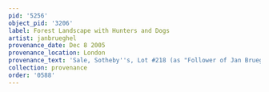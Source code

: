 ```yaml
---
pid: '5256'
object_pid: '3206'
label: Forest Landscape with Hunters and Dogs
artist: janbrueghel
provenance_date: Dec 8 2005
provenance_location: London
provenance_text: 'Sale, Sotheby''s, Lot #218 (as "Follower of Jan Brueghel")'
collection: provenance
order: '0588'
---
```

